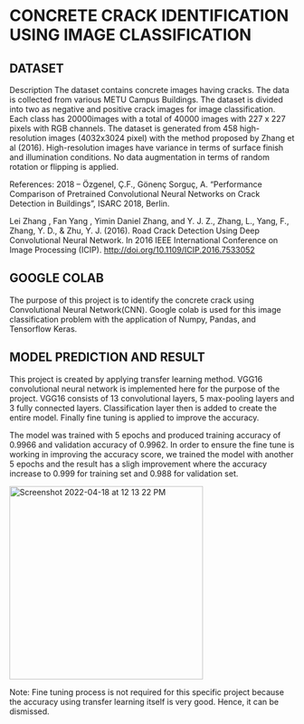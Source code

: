 # CONCRETE CRACK IDENTIFICATION USING IMAGE CLASSIFICATION
 
## DATASET

Description
The dataset contains concrete images having cracks. The data is collected from various METU Campus Buildings.
The dataset is divided into two as negative and positive crack images for image classification. 
Each class has 20000images with a total of 40000 images with 227 x 227 pixels with RGB channels. 
The dataset is generated from 458 high-resolution images (4032x3024 pixel) with the method proposed by Zhang et al (2016). 
High-resolution images have variance in terms of surface finish and illumination conditions. 
No data augmentation in terms of random rotation or flipping is applied. 

References:
2018 – Özgenel, Ç.F., Gönenç Sorguç, A. “Performance Comparison of Pretrained Convolutional Neural Networks on Crack Detection in Buildings”, ISARC 2018, Berlin.

Lei Zhang , Fan Yang , Yimin Daniel Zhang, and Y. J. Z., Zhang, L., Yang, F., Zhang, Y. D., & Zhu, Y. J. (2016). Road Crack Detection Using Deep Convolutional Neural Network. In 2016 IEEE International Conference on Image Processing (ICIP). http://doi.org/10.1109/ICIP.2016.7533052

## GOOGLE COLAB

The purpose of this project is to identify the concrete crack using Convolutional Neural Network(CNN). Google colab is used for this image classification problem with the application of Numpy, Pandas, and Tensorflow Keras.

## MODEL PREDICTION AND RESULT

This project is created by applying transfer learning method. VGG16 convolutional neural network is implemented here for the purpose of the project. VGG16 consists of 13 convolutional layers, 5 max-pooling layers and 3 fully connected layers. Classification layer then is added to create the entire model. Finally fine tuning is applied to improve the accuracy.

The model was trained with 5 epochs and produced training accuracy of 0.9966 and validation accuracy of 0.9962. In order to ensure the fine tune is working in improving the accuracy score, we trained the model with another 5 epochs and the result has a sligh improvement where the accuracy increase to 0.999 for training set and 0.988 for validation set.

<img width="342" alt="Screenshot 2022-04-18 at 12 13 22 PM" src="https://user-images.githubusercontent.com/100512421/163753376-69bd895e-1edd-477e-ae53-fc374aed1e43.png">


Note: Fine tuning process is not required for this specific project because the accuracy using transfer learning itself is very good. Hence, it can be dismissed.


